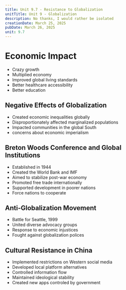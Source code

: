 ```yaml
---
title: Unit 9.7 - Resistance to Globalization
unitTitle: Unit 9 - Globalization
description: No thanks, I would rather be isolated
creationDate: March 25, 2025
pubDate: March 26, 2025
unit: 9.7
---
```


# Economic Impact

- Crazy growth
- Multiplied economy
- Improved global living standards
- Better healthcare accessibility 
- Better education

##  Negative Effects of Globalization

- Created economic inequalities globally
- Disproportionately affected marginalized populations
- Impacted communities in the global South
- concerns about economic imperialism

##  Breton Woods Conference and Global Institutions

- Established in 1944
- Created the World Bank and IMF
- Aimed to stabilize post-war economy
- Promoted free trade internationally
- Supported development in poorer nations
- Force nations to cooperate

##  Anti-Globalization Movement

- Battle for Seattle, 1999
- United diverse advocacy groups
- Response to economic injustices
- Fought against globalization polices

##  Cultural Resistance in China

- Implemented restrictions on Western social media
- Developed local platform alternatives
- Controlled information flow
- Maintained ideological stability
- Created new apps controled by government